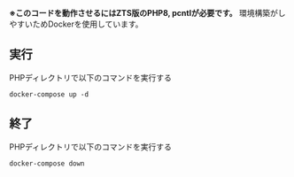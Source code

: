 **※このコードを動作させるにはZTS版のPHP8, pcntlが必要です。** 環境構築がしやすいためDockerを使用しています。

## 実行
PHPディレクトリで以下のコマンドを実行する
```
docker-compose up -d
```

## 終了
PHPディレクトリで以下のコマンドを実行する
```
docker-compose down
```
